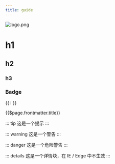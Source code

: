 ```yaml
---
title: guide
---
```


![logo.png](https://raw.githubusercontent.com/saqqdy/gitmars/master/lib/img/logo.png)

# h1

## h2

### h3

### Badge <Badge text="beta" type="warning"/> <Badge text="默认主题"/>

<span v-for="i in 3">{{ i }} </span>

{{$page.frontmatter.title}}

::: tip
这是一个提示
:::

::: warning
这是一个警告
:::

::: danger
这是一个危险警告
:::

::: details
这是一个详情块，在 IE / Edge 中不生效
:::
